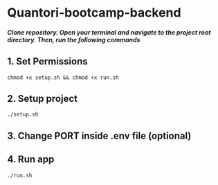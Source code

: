 # Quantori-bootcamp-backend

##### Clone repository. Open your terminal and navigate to the project root directory. Then, run the following commands

## 1. Set Permissions
    chmod +x setup.sh && chmod +x run.sh

## 2. Setup project
    ./setup.sh

## 3. Change PORT inside .env file (optional) 

## 4. Run app
    ./run.sh
